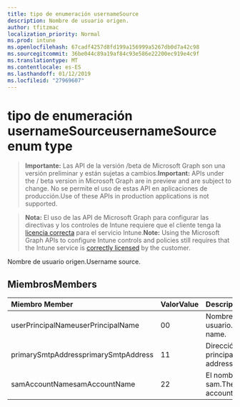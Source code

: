 ```yaml
---
title: tipo de enumeración usernameSource
description: Nombre de usuario origen.
author: tfitzmac
localization_priority: Normal
ms.prod: intune
ms.openlocfilehash: 67cadf4257d8fd199a156999a5267db0d7a42c98
ms.sourcegitcommit: 36be044c89a19af84c93e586e22200ec919e4c9f
ms.translationtype: MT
ms.contentlocale: es-ES
ms.lasthandoff: 01/12/2019
ms.locfileid: "27969607"
---
```

# <a name="usernamesource-enum-type"></a><span data-ttu-id="7ed26-103">tipo de enumeración usernameSource</span><span class="sxs-lookup"><span data-stu-id="7ed26-103">usernameSource enum type</span></span>

> <span data-ttu-id="7ed26-104">**Importante:** Las API de la versión /beta de Microsoft Graph son una versión preliminar y están sujetas a cambios.</span><span class="sxs-lookup"><span data-stu-id="7ed26-104">**Important:** APIs under the / beta version in Microsoft Graph are in preview and are subject to change.</span></span> <span data-ttu-id="7ed26-105">No se permite el uso de estas API en aplicaciones de producción.</span><span class="sxs-lookup"><span data-stu-id="7ed26-105">Use of these APIs in production applications is not supported.</span></span>

> <span data-ttu-id="7ed26-106">**Nota:** El uso de las API de Microsoft Graph para configurar las directivas y los controles de Intune requiere que el cliente tenga la [licencia correcta](https://go.microsoft.com/fwlink/?linkid=839381) para el servicio Intune.</span><span class="sxs-lookup"><span data-stu-id="7ed26-106">**Note:** Using the Microsoft Graph APIs to configure Intune controls and policies still requires that the Intune service is [correctly licensed](https://go.microsoft.com/fwlink/?linkid=839381) by the customer.</span></span>

<span data-ttu-id="7ed26-107">Nombre de usuario origen.</span><span class="sxs-lookup"><span data-stu-id="7ed26-107">Username source.</span></span>
## <a name="members"></a><span data-ttu-id="7ed26-108">Miembros</span><span class="sxs-lookup"><span data-stu-id="7ed26-108">Members</span></span>
|<span data-ttu-id="7ed26-109">Miembro	</span><span class="sxs-lookup"><span data-stu-id="7ed26-109">Member</span></span>|<span data-ttu-id="7ed26-110">Valor</span><span class="sxs-lookup"><span data-stu-id="7ed26-110">Value</span></span>|<span data-ttu-id="7ed26-111">Descripción</span><span class="sxs-lookup"><span data-stu-id="7ed26-111">Description</span></span>|
|:---|:---|:---|
|<span data-ttu-id="7ed26-112">userPrincipalName</span><span class="sxs-lookup"><span data-stu-id="7ed26-112">userPrincipalName</span></span>|<span data-ttu-id="7ed26-113">0</span><span class="sxs-lookup"><span data-stu-id="7ed26-113">0</span></span>|<span data-ttu-id="7ed26-114">Nombre principal de usuario.</span><span class="sxs-lookup"><span data-stu-id="7ed26-114">User principal name.</span></span>|
|<span data-ttu-id="7ed26-115">primarySmtpAddress</span><span class="sxs-lookup"><span data-stu-id="7ed26-115">primarySmtpAddress</span></span>|<span data-ttu-id="7ed26-116">1</span><span class="sxs-lookup"><span data-stu-id="7ed26-116">1</span></span>|<span data-ttu-id="7ed26-117">Dirección SMTP principal.</span><span class="sxs-lookup"><span data-stu-id="7ed26-117">Primary SMTP address.</span></span>|
|<span data-ttu-id="7ed26-118">samAccountName</span><span class="sxs-lookup"><span data-stu-id="7ed26-118">samAccountName</span></span>|<span data-ttu-id="7ed26-119">2</span><span class="sxs-lookup"><span data-stu-id="7ed26-119">2</span></span>|<span data-ttu-id="7ed26-120">El nombre de cuenta sam.</span><span class="sxs-lookup"><span data-stu-id="7ed26-120">The user sam account name.</span></span>|





